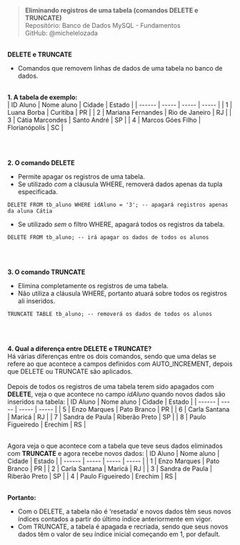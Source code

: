 > **Eliminando registros de uma tabela (comandos DELETE e TRUNCATE)**     
> Repositório: Banco de Dados MySQL - Fundamentos    
> GitHub: @michelelozada
&nbsp;
     
&nbsp;  
**DELETE e TRUNCATE**  
- Comandos que removem linhas de dados de uma tabela no banco de dados.
&nbsp;
     
&nbsp;  
**1. A tabela de exemplo:**  
| ID Aluno | Nome aluno | Cidade   | Estado |
| ------   | -----      | -----    | -----  |
| 1        | Luana Borba       | Curitiba       | PR |
| 2        | Mariana Fernandes | Rio de Janeiro | RJ |
| 3        | Cátia Marcondes   | Santo André    | SP |
| 4        | Marcos Góes Filho | Florianópolis  | SC |

&nbsp;
     
&nbsp;  
**2. O comando DELETE**  
* Permite apagar os registros de uma tabela.  
* Se utilizado *com* a cláusula WHERE, removerá dados apenas da tupla especificada.  
```
DELETE FROM tb_aluno WHERE idAluno = '3'; -- apagará registros apenas da aluna Cátia
```
* Se utilizado *sem* o filtro WHERE, apagará todos os registros da tabela.  
```
DELETE FROM tb_aluno; -- irá apagar os dados de todos os alunos  
```
&nbsp;
     
&nbsp;   
**3. O comando TRUNCATE**  
* Elimina completamente os registros de uma tabela.  
* Não utiliza a cláusula WHERE, portanto atuará sobre todos os registros ali inseridos.  
```
TRUNCATE TABLE tb_aluno; -- removerá os dados de todos os alunos   
```
&nbsp;
     
&nbsp;    
**4. Qual a diferença entre DELETE e TRUNCATE?**    
Há várias diferenças entre os dois comandos, sendo que uma delas se refere ao que acontece a campos
definidos com AUTO_INCREMENT, depois que DELETE ou TRUNCATE são aplicados.  
&nbsp;
&nbsp;  
Depois de todos os registros de uma tabela terem sido apagados com **DELETE**, veja o que acontece 
no campo *idAluno* quando novos dados são inseridos na tabela: 
| ID Aluno | Nome aluno | Cidade   | Estado  |
| ------   | -----      | -----    | -----   |
| 5	| Enzo Marques	    | Pato Branco   | PR |
| 6 | Carla Santana     | Maricá	    | RJ |
| 7 | Sandra de Paula   | Riberão Preto	| SP |
| 8 | Paulo Figueiredo	| Erechim	    | RS |

&nbsp;
&nbsp;   
Agora veja o que acontece com a tabela que teve seus dados eliminados com **TRUNCATE** e agora recebe novos 
dados: 
| ID Aluno | Nome aluno | Cidade   | Estado  |
| ------   | -----      | -----    | -----   |
| 1	| Enzo Marques	    | Pato Branco   | PR |
| 2 | Carla Santana     | Maricá	    | RJ |
| 3 | Sandra de Paula   | Riberão Preto	| SP |
| 4 | Paulo Figueiredo	| Erechim	    | RS |

&nbsp;
&nbsp;  
**Portanto:**  
* Com o DELETE, a tabela não é ‘resetada’ e novos dados têm seus novos índices contados a partir do último 
índice anteriormente em vigor.  
* Com TRUNCATE, a tabela é apagada e recriada, sendo que seus novos dados têm o valor de seu índice inicial 
começando em 1, por default.